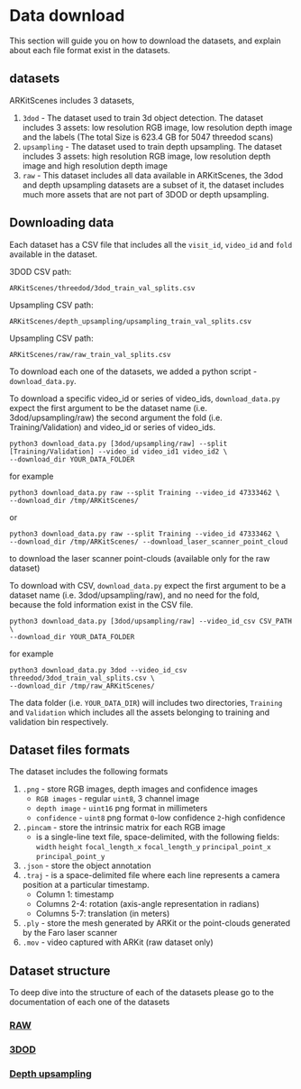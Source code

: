 # Data download
This section will guide you on how to download the datasets, and explain about each file format exist in the datasets.

## datasets
ARKitScenes includes 3 datasets, 
1. `3dod` - The dataset used to train 3d object detection. The dataset includes 3 assets: low resolution RGB image, low resolution depth image and the labels (The total Size is 623.4 GB for 5047 threedod scans)
2. `upsampling` - The dataset used to train depth upsampling. The dataset includes 3 assets: high resolution RGB image, low resolution depth image and high resolution depth image
3. `raw` - This dataset includes all data available in ARKitScenes, the 3dod and depth upsampling datasets are a subset of it,
the dataset includes much more assets that are not part of 3DOD or depth upsampling.


## Downloading data
Each dataset has a CSV file that includes all the `visit_id`, `video_id` and `fold` available in the dataset.

3DOD CSV path:
```
ARKitScenes/threedod/3dod_train_val_splits.csv
```
Upsampling CSV path:
```
ARKitScenes/depth_upsampling/upsampling_train_val_splits.csv
```
Upsampling CSV path:
```
ARKitScenes/raw/raw_train_val_splits.csv
```

To download each one of the datasets, we added a python script - `download_data.py`.

To download a specific video_id or series of video_ids, `download_data.py` expect the first argument to be the dataset name (i.e. 3dod/upsampling/raw)
the second argument the fold (i.e. Training/Validation) and video_id or series of video_ids.

```shell script
python3 download_data.py [3dod/upsampling/raw] --split [Training/Validation] --video_id video_id1 video_id2 \
--download_dir YOUR_DATA_FOLDER
```
for example
```shell script
python3 download_data.py raw --split Training --video_id 47333462 \
--download_dir /tmp/ARKitScenes/
```
or
```shell script
python3 download_data.py raw --split Training --video_id 47333462 \
--download_dir /tmp/ARKitScenes/ --download_laser_scanner_point_cloud
```
to download the laser scanner point-clouds (available only for the raw dataset)

To download with CSV, `download_data.py` expect the first argument to be a dataset name (i.e. 3dod/upsampling/raw), 
and no need for the fold, because the fold information exist in the CSV file.  
```shell script
python3 download_data.py [3dod/upsampling/raw] --video_id_csv CSV_PATH \
--download_dir YOUR_DATA_FOLDER
```
for example
```shell script
python3 download_data.py 3dod --video_id_csv threedod/3dod_train_val_splits.csv \
--download_dir /tmp/raw_ARKitScenes/
```

The data folder (i.e. `YOUR_DATA_DIR`) will includes two directories, `Training` and `Validation` which includes all the assets
belonging to training and validation bin respectively.

## Dataset files formats
The dataset includes the following formats
1. `.png` - store RGB images, depth images and confidence images
    - `RGB images` - regular `uint8`, 3 channel image
    - `depth image` - `uint16` png format in millimeters
    - `confidence` - `uint8` png format `0`-low confidence `2`-high confidence
2. `.pincam` - store the intrinsic matrix for each RGB image
    - is a single-line text file, space-delimited, with the following fields: 
    `width` `height` `focal_length_x` `focal_length_y` `principal_point_x` `principal_point_y` 
3. `.json` - store the object annotation 
4. `.traj` -  is a space-delimited file where each line represents a camera position at a particular timestamp.
    - Column 1: timestamp
    - Columns 2-4: rotation (axis-angle representation in radians)
    - Columns 5-7: translation (in meters)
5. `.ply` - store the mesh generated by ARKit or the point-clouds generated by the Faro laser scanner
6. `.mov` - video captured with ARKit (raw dataset only)

## Dataset structure
To deep dive into the structure of each of the datasets please go to the documentation of each one of the datasets 
### [RAW](raw/README.md)
### [3DOD](threedod/README.md)
### [Depth upsampling](depth_upsampling/README.md)
